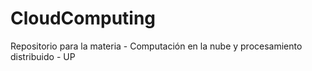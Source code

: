 # CloudComputing
Repositorio para la materia - Computación en la nube y procesamiento distribuido - UP
